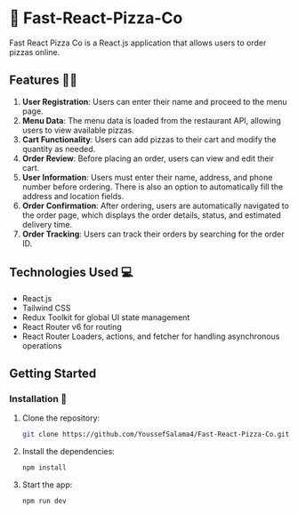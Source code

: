 # 🍕 Fast-React-Pizza-Co

Fast React Pizza Co is a React.js application that allows users to order pizzas online.

## Features 🍕✨

1. **User Registration**: Users can enter their name and proceed to the menu page.
2. **Menu Data**: The menu data is loaded from the restaurant API, allowing users to view available pizzas.
3. **Cart Functionality**: Users can add pizzas to their cart and modify the quantity as needed.
4. **Order Review**: Before placing an order, users can view and edit their cart.
5. **User Information**: Users must enter their name, address, and phone number before ordering. There is also an option to automatically fill the address and location fields.
6. **Order Confirmation**: After ordering, users are automatically navigated to the order page, which displays the order details, status, and estimated delivery time.
7. **Order Tracking**: Users can track their orders by searching for the order ID.

## Technologies Used 💻

- React.js
- Tailwind CSS
- Redux Toolkit for global UI state management
- React Router v6 for routing
- React Router Loaders, actions, and fetcher for handling asynchronous operations

## Getting Started

### Installation 🔧

1. Clone the repository:

   ```bash
   git clone https://github.com/YoussefSalama4/Fast-React-Pizza-Co.git
   ```

2. Install the dependencies:

   ```bash
   npm install
   ```

3. Start the app:
   ```bash
   npm run dev
   ```
